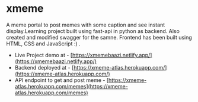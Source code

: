 # xmeme
A meme portal to post memes with some caption  and see instant display.Learning project built using fast-api in python as backend. Also created and modified swagger for the samne. Frontend has been built using HTML, CSS and JavaScript :) .

- Live Project demo at - [https://xmemebaazi.netlify.app/](https://xmemebaazi.netlify.app/)
- Backend deployed at - [https://xmeme-atlas.herokuapp.com/](https://xmeme-atlas.herokuapp.com/)
- API endpoint to get and post meme -  [https://xmeme-atlas.herokuapp.com/memes](https://xmeme-atlas.herokuapp.com/memes)
